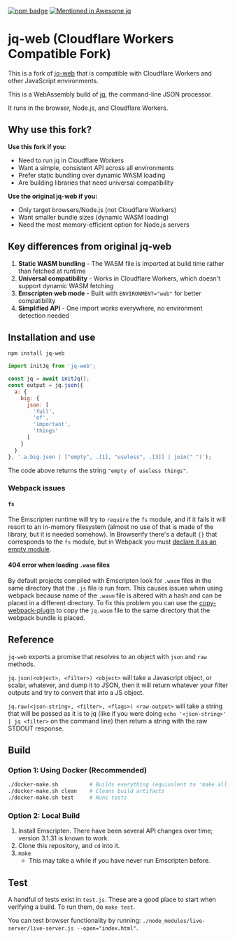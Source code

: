 [![npm badge](https://img.shields.io/npm/v/jq-web.svg)](https://www.npmjs.com/package/jq-web) [![Mentioned in Awesome jq](https://awesome.re/mentioned-badge.svg)](https://github.com/fiatjaf/awesome-jq)

# jq-web (Cloudflare Workers Compatible Fork)

This is a fork of [jq-web](https://github.com/fiatjaf/jq-web) that is compatible with Cloudflare Workers and other JavaScript environments.

This is a WebAssembly build of [jq](https://github.com/jqlang/jq), the command-line JSON processor.

It runs in the browser, Node.js, and Cloudflare Workers.

## Why use this fork?

**Use this fork if you:**
- Need to run jq in Cloudflare Workers
- Want a simple, consistent API across all environments
- Prefer static bundling over dynamic WASM loading
- Are building libraries that need universal compatibility

**Use the original jq-web if you:**
- Only target browsers/Node.js (not Cloudflare Workers)
- Want smaller bundle sizes (dynamic WASM loading)
- Need the most memory-efficient option for Node.js servers

## Key differences from original jq-web

1. **Static WASM bundling** - The WASM file is imported at build time rather than fetched at runtime
2. **Universal compatibility** - Works in Cloudflare Workers, which doesn't support dynamic WASM fetching
3. **Emscripten web mode** - Built with `ENVIRONMENT="web"` for better compatibility
4. **Simplified API** - One import works everywhere, no environment detection needed

## Installation and use

```bash
npm install jq-web
```

```js
import initJq from 'jq-web';

const jq = await initJq();
const output = jq.json({
  a: {
    big: {
      json: [
        'full',
        'of',
        'important',
        'things'
      ]
    }
  }
}, '.a.big.json | ["empty", .[1], "useless", .[3]] | join(" ")');
```

The code above returns the string `"empty of useless things"`.

### Webpack issues

#### `fs`
The Emscripten runtime will try to `require` the `fs` module, and if it fails it will resort to an in-memory filesystem (almost no use of that is made of the library, but it is needed somehow). In Browserify there's a default `{}` that corresponds to the `fs` module, but in Webpack you must [declare it as an empty module](https://github.com/fiatjaf/jq-web/issues/5#issuecomment-342694955).

#### 404 error when loading `.wasm` files
By default projects compiled with Emscripten look for `.wasm` files in the same directory that the `.js` file is run from. This causes issues when using webpack because name of the `.wasm` file is altered with a hash and can be placed in a different directory. To fix this problem you can use the [copy-webpack-plugin](https://github.com/webpack-contrib/copy-webpack-plugin) to copy the `jq.wasm` file to the same directory that the webpack bundle is placed.

## Reference

`jq-web` exports a promise that resolves to an object with `json` and `raw` methods.

`jq.json(<object>, <filter>) <object>` will take a Javascript object, or scalar, whatever, and dump it to JSON, then it will return whatever your filter outputs and try to convert that into a JS object.

`jq.raw(<json-string>, <filter>, <flags>) <raw-output>` will take a string that will be passed as it is to jq (like if you were doing `echo '<json-string>' | jq <filter>` on the command line) then return a string with the raw STDOUT response.

## Build

### Option 1: Using Docker (Recommended)
```bash
./docker-make.sh          # Builds everything (equivalent to 'make all')
./docker-make.sh clean    # Cleans build artifacts
./docker-make.sh test     # Runs tests
```

### Option 2: Local Build
1. Install Emscripten. There have been several API changes over time; version 3.1.31
is known to work.
2. Clone this repository, and `cd` into it.
3. `make`
    * This may take a while if you have never run Emscripten before.

## Test
A handful of tests exist in `test.js`. These are a good place to start when verifying a build.
To run them, do `make test`.

You can test browser functionality by running:
`./node_modules/live-server/live-server.js --open="index.html"`.
